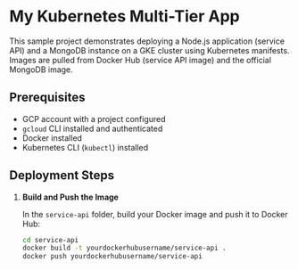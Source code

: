 # My Kubernetes Multi-Tier App

This sample project demonstrates deploying a Node.js application (service API) and a MongoDB instance on a GKE cluster using Kubernetes manifests. Images are pulled from Docker Hub (service API image) and the official MongoDB image.

## Prerequisites

- GCP account with a project configured
- `gcloud` CLI installed and authenticated
- Docker installed
- Kubernetes CLI (`kubectl`) installed

## Deployment Steps

1. **Build and Push the Image**

   In the `service-api` folder, build your Docker image and push it to Docker Hub:
   ```bash
   cd service-api
   docker build -t yourdockerhubusername/service-api .
   docker push yourdockerhubusername/service-api